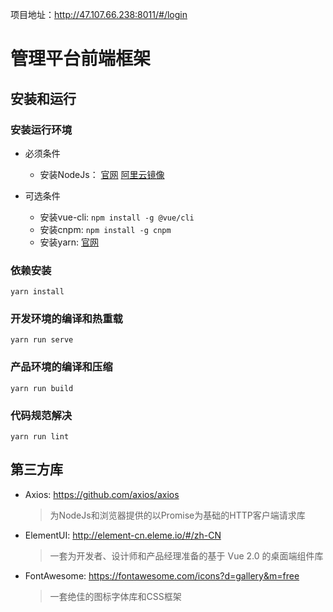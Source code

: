 项目地址：http://47.107.66.238:8011/#/login


# 管理平台前端框架

## 安装和运行

### 安装运行环境

- 必须条件
  - 安装NodeJs： [官网](https://nodejs.org)  [阿里云镜像](https://npm.taobao.org/mirrors/node)

- 可选条件
  - 安装vue-cli: `npm install -g @vue/cli`
  - 安装cnpm: `npm install -g cnpm`
  - 安装yarn: [官网](https://yarnpkg.com/)

### 依赖安装

```
yarn install
```

### 开发环境的编译和热重载

```
yarn run serve
```

### 产品环境的编译和压缩

```
yarn run build
```

### 代码规范解决

```
yarn run lint
```

## 第三方库

  - Axios: https://github.com/axios/axios
  
    > 为NodeJs和浏览器提供的以Promise为基础的HTTP客户端请求库
  
  - ElementUI: http://element-cn.eleme.io/#/zh-CN
  
    > 一套为开发者、设计师和产品经理准备的基于 Vue 2.0 的桌面端组件库
    
  - FontAwesome: https://fontawesome.com/icons?d=gallery&m=free
  
    > 一套绝佳的图标字体库和CSS框架
    
    

